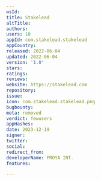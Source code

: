 ```yaml
---
wsId: 
title: Stakelead
altTitle: 
authors: 
users: 10
appId: com.stakelead.stakelead
appCountry: 
released: 2022-06-04
updated: 2022-06-04
version: '1.0'
stars: 
ratings: 
reviews: 
website: https://stakelead.com
repository: 
issue: 
icon: com.stakelead.stakelead.png
bugbounty: 
meta: removed
verdict: fewusers
appHashes: 
date: 2023-12-19
signer: 
twitter: 
social: 
redirect_from: 
developerName: PROYA INT.
features: 

---
```


